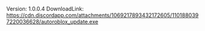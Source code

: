 Version: 1.0.0.4
DownloadLink: https://cdn.discordapp.com/attachments/1069217893432172605/1101880397220036628/autoroblox_update.exe
